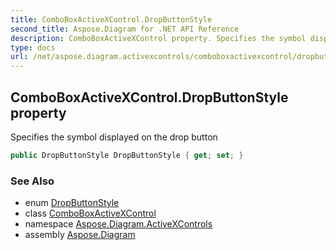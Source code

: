 ```yaml
---
title: ComboBoxActiveXControl.DropButtonStyle
second_title: Aspose.Diagram for .NET API Reference
description: ComboBoxActiveXControl property. Specifies the symbol displayed on the drop button
type: docs
url: /net/aspose.diagram.activexcontrols/comboboxactivexcontrol/dropbuttonstyle/
---
```

## ComboBoxActiveXControl.DropButtonStyle property

Specifies the symbol displayed on the drop button

```csharp
public DropButtonStyle DropButtonStyle { get; set; }
```

### See Also

* enum [DropButtonStyle](../../dropbuttonstyle/)
* class [ComboBoxActiveXControl](../)
* namespace [Aspose.Diagram.ActiveXControls](../../comboboxactivexcontrol/)
* assembly [Aspose.Diagram](../../../)


